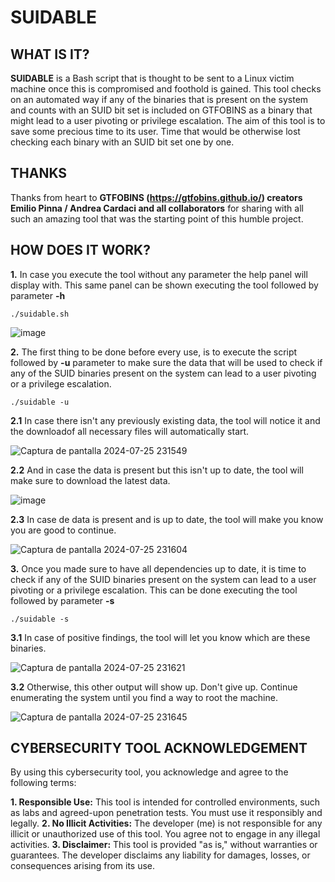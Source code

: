 # SUIDABLE

## WHAT IS IT?

**SUIDABLE** is a Bash script that is thought to be sent to a Linux victim machine once this is compromised and foothold is gained. This tool checks on an automated way if any of the binaries that is present on the system and counts with an SUID bit set is included on GTFOBINS as a binary that might lead to a user pivoting or privilege escalation. The aim of this tool is to save some precious time to its user. Time that would be otherwise lost checking each binary with an SUID bit set one by one.

## THANKS

Thanks from heart to **GTFOBINS (https://gtfobins.github.io/) creators Emilio Pinna / Andrea Cardaci and all collaborators** for sharing with all such an amazing tool that was the starting point of this humble project.

## HOW DOES IT WORK?

**1.** In case you execute the tool without any parameter the help panel will display with. This same panel can be shown executing the tool followed by parameter **-h**

````
./suidable.sh
````

![image](https://github.com/user-attachments/assets/240e9bc2-1fc7-4b06-9ac4-84ee842bd4be)


**2.** The first thing to be done before every use, is to execute the script followed by **-u** parameter to make sure the data that will be used to check if any of the SUID binaries present on the system can lead to a user pivoting or a privilege escalation.

````
./suidable -u
````

**2.1** In case there isn't any previously existing data, the tool will notice it and the downloadof all necessary files will automatically start.

![Captura de pantalla 2024-07-25 231549](https://github.com/user-attachments/assets/0dc702df-e976-478f-92cb-6a487653a32e)

**2.2** And in case the data is present but this isn't up to date, the tool will make sure to download the latest data.

![image](https://github.com/user-attachments/assets/8cafc9d3-663e-4357-ae9b-14671dd2e779)

**2.3** In case de data is present and is up to date, the tool will make you know you are good to continue.

![Captura de pantalla 2024-07-25 231604](https://github.com/user-attachments/assets/4a1cc376-df0f-48bd-aba5-19ca74562eb4)

**3.** Once you made sure to have all dependencies up to date, it is time to check if any of the SUID binaries present on the system can lead to a user pivoting or a privilege escalation. This can be done executing the tool followed by parameter **-s**

````
./suidable -s
````

**3.1** In case of positive findings, the tool will let you know which are these binaries.

![Captura de pantalla 2024-07-25 231621](https://github.com/user-attachments/assets/b8269881-6af6-414e-b070-661efd56cc59)

**3.2** Otherwise, this other output will show up. Don't give up. Continue enumerating the system until you find a way to root the machine.

![Captura de pantalla 2024-07-25 231645](https://github.com/user-attachments/assets/75e8e6a5-f1c3-4b49-8b47-90abadf4217d)

## CYBERSECURITY TOOL ACKNOWLEDGEMENT

By using this cybersecurity tool, you acknowledge and agree to the following terms: 

**1. Responsible Use:** This tool is intended for controlled environments, such as labs and agreed-upon penetration tests. You must use it responsibly and legally.
**2. No Illicit Activities:** The developer (me) is not responsible for any illicit or unauthorized use of this tool. You agree not to engage in any illegal activities.
**3. Disclaimer:** This tool is provided "as is," without warranties or guarantees. The developer disclaims any liability for damages, losses, or consequences arising from its use.

